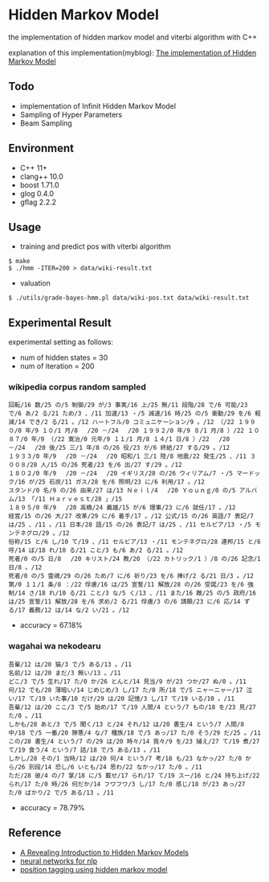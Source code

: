 # Hidden Markov Model

the implementation of hidden markov model and viterbi algorithm with C++

explanation of this implementation(myblog): [The implementation of Hidden Markov Model](https://seiichiinoue.github.io/post/hmm/)

## Todo 

- implementation of Infinit Hidden Markov Model
- Sampling of Hyper Parameters
- Beam Sampling


## Environment

- C++ 11+
- clang++ 10.0
- boost 1.71.0
- glog 0.4.0
- gflag 2.2.2


## Usage

- training and predict pos with viterbi algorithm

```
$ make
$ ./hmm -ITER=200 > data/wiki-result.txt
```

- valuation

```
$ ./utils/grade-bayes-hmm.pl data/wiki-pos.txt data/wiki-result.txt
```

## Experimental Result

experimental setting as follows:

- num of hidden states = 30
- num of iteration = 200

### wikipedia corpus random sampled

```
回転/16 数/25 の/5 制御/29 が/3 事実/16 上/25 無/11 段階/28 で/6 可能/23 で/6 あ/2 る/21 ため/3 、/11 加速/13 ・/5 減速/16 時/25 の/5 衝動/29 を/6 軽減/14 でき/2 る/21 。/12 ハートフル/0 コミュニケーション/9 。/12 （/22 １９９０/0 年/9 １０/1 月/8 　/20 －/24 　/20 １９９２/0 年/9 ８/1 月/8 ）/22 １０８７/0 年/9 （/22 寛治/0 元年/9 １１/1 月/8 １４/1 日/8 ）/22 　/20
－/24 　/20 後/25 三/1 年/8 の/26 役/23 が/6 終結/27 する/29 。/12
１９３３/0 年/9 　/20 －/24 　/20 昭和/1 三/1 陸/8 地震/22 発生/25 、/11 ３００８/28 人/15 の/26 死者/23 を/6 出/27 す/29 。/12
１８０２/0 年/9 　/20 －/24 　/20 イギリス/28 の/26 ウィリアム/7 ・/5 マードック/16 が/25 石炭/11 ガス/28 を/6 照明/23 に/6 利用/17 。/12
スタンド/0 名/9 の/26 由来/27 は/13 Ｎｅｉｌ/4 　/20 Ｙｏｕｎｇ/0 の/5 アルバム/13 「/11 Ｈａｒｖｅｓｔ/28 」/15
１８９５/0 年/9 　/20 高橋/24 義雄/15 が/6 理事/23 に/6 就任/17 。/12
経営/15 の/26 大/27 改革/29 に/6 着手/17 。/12 公式/15 の/26 英語/7 表記/7 は/25 、/11 。/11 日本/28 語/15 の/26 表記/7 は/25 、/11 セルビア/13 ・/5 モンテネグロ/29 。/12
俗称/15 と/6 し/10 て/19 、/11 セルビア/13 ・/11 モンテネグロ/28 連邦/15 と/6 呼/14 ば/18 れ/10 る/21 こと/3 も/6 あ/2 る/21 。/12
死者/0 の/5 日/8 　/20 キリスト/24 教/20 （/22 カトリック/1 ）/8 の/26 記念/1 日/8 。/12
死者/0 の/5 霊魂/29 の/26 ため/7 に/6 祈り/23 を/6 捧げ/2 る/21 日/3 。/12
第/0 １１/1 条/8 ：/22 俘虜/16 は/25 宣誓/11 解放/28 の/26 受諾/23 を/6 強制/14 さ/18 れ/10 る/21 こと/3 な/5 く/13 、/11 また/16 敵/25 の/5 政府/16 は/25 宣誓/11 解放/28 を/6 求め/2 る/21 俘虜/3 の/6 請願/23 に/6 応/14 ずる/17 義務/12 は/14 な/2 い/21 。/12
```

- accuracy = 67.18%

### wagahai wa nekodearu

```
吾輩/12 は/20 猫/3 で/5 ある/13 。/11 
名前/12 は/20 まだ/3 無い/13 。/11
どこ/3 で/5 生れ/17 た/0 か/26 とんと/14 見当/9 が/23 つか/27 ぬ/0 。/11
何/12 でも/20 薄暗い/14 じめじめ/3 し/17 た/0 所/18 で/5 ニャーニャー/17 泣い/17 て/19 いた事/10 だけ/29 は/20 記憶/3 し/17 て/19 いる/10 。/11
吾輩/12 は/20 ここ/3 で/5 始め/17 て/19 人間/4 という/7 もの/18 を/23 見/27 た/0 。/11
しかも/28 あと/3 で/5 聞く/13 と/24 それ/12 は/20 書生/4 という/7 人間/8 中/18 で/5 一番/20 獰悪/4 な/7 種族/18 で/5 あっ/17 た/0 そう/29 だ/25 。/11
この/28 書生/4 という/7 の/29 は/20 時々/14 我々/9 を/23 捕え/27 て/19 煮/27 て/19 食う/4 という/7 話/18 で/5 ある/13 。/11
しかし/28 その/1 当時/12 は/20 何/4 という/7 考/18 も/23 なかっ/27 た/0 から/26 別段/14 恐し/6 いとも/24 思わ/22 なかっ/17 た/0 。/11
ただ/28 彼/4 の/7 掌/18 に/5 載せ/17 られ/17 て/19 スー/16 と/24 持ち上げ/22 られ/17 た/0 時/26 何だか/14 フワフワ/3 し/17 た/0 感じ/18 が/23 あっ/27 た/0 ばかり/2 で/5 ある/13 。/11
```

- accuracy = 78.79%

## Reference

- [A Revealing Introduction to Hidden Markov Models](https://www.cs.sjsu.edu/~stamp/RUA/HMM.pdf)
- [neural networks for nlp](http://www.phontron.com/teaching.php)
- [position tagging using hidden markov model](http://www.phontron.com/slides/nlp-programming-ja-04-hmm.pdf)
